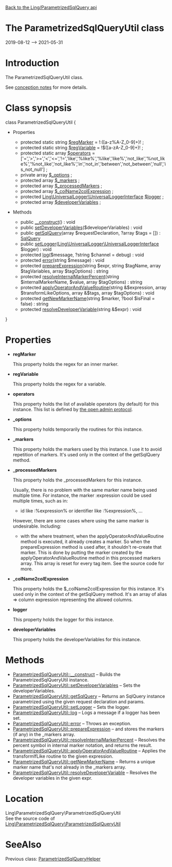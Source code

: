 [Back to the Ling/ParametrizedSqlQuery api](https://github.com/lingtalfi/ParametrizedSqlQuery/blob/master/doc/api/Ling/ParametrizedSqlQuery.md)



The ParametrizedSqlQueryUtil class
================
2019-08-12 --> 2021-05-31






Introduction
============

The ParametrizedSqlQueryUtil class.

See [conception notes](https://github.com/lingtalfi/ParametrizedSqlQuery/blob/master/doc/pages/conception-notes.md) for more details.



Class synopsis
==============


class <span class="pl-k">ParametrizedSqlQueryUtil</span>  {

- Properties
    - protected static string [$regMarker](#property-regMarker) = !:([a-z%A-Z_0-9]+)! ;
    - protected static string [$regVariable](#property-regVariable) = !\$([a-zA-Z_0-9]+)! ;
    - protected static array [$operators](#property-operators) = ['=','>','>=','<','<=','!=','like','%like%','%like','like%','not_like','%not_like%','%not_like','not_like%','in','not_in','between','not_between','null','is_not_null'] ;
    - private array [$_options](#property-_options) ;
    - protected array [$_markers](#property-_markers) ;
    - protected array [$_processedMarkers](#property-_processedMarkers) ;
    - protected array [$_colName2colExpression](#property-_colName2colExpression) ;
    - protected [Ling\UniversalLogger\UniversalLoggerInterface](https://github.com/lingtalfi/UniversalLogger/blob/master/UniversalLoggerInterface.php) [$logger](#property-logger) ;
    - protected array [$developerVariables](#property-developerVariables) ;

- Methods
    - public [__construct](https://github.com/lingtalfi/ParametrizedSqlQuery/blob/master/doc/api/Ling/ParametrizedSqlQuery/ParametrizedSqlQueryUtil/__construct.md)() : void
    - public [setDeveloperVariables](https://github.com/lingtalfi/ParametrizedSqlQuery/blob/master/doc/api/Ling/ParametrizedSqlQuery/ParametrizedSqlQueryUtil/setDeveloperVariables.md)($developerVariables) : void
    - public [getSqlQuery](https://github.com/lingtalfi/ParametrizedSqlQuery/blob/master/doc/api/Ling/ParametrizedSqlQuery/ParametrizedSqlQueryUtil/getSqlQuery.md)(array $requestDeclaration, ?array $tags = []) : [SqlQuery](https://github.com/lingtalfi/SqlQuery)
    - public [setLogger](https://github.com/lingtalfi/ParametrizedSqlQuery/blob/master/doc/api/Ling/ParametrizedSqlQuery/ParametrizedSqlQueryUtil/setLogger.md)([Ling\UniversalLogger\UniversalLoggerInterface](https://github.com/lingtalfi/UniversalLogger/blob/master/UniversalLoggerInterface.php) $logger) : void
    - protected [log](https://github.com/lingtalfi/ParametrizedSqlQuery/blob/master/doc/api/Ling/ParametrizedSqlQuery/ParametrizedSqlQueryUtil/log.md)($message, ?string $channel = debug) : void
    - protected [error](https://github.com/lingtalfi/ParametrizedSqlQuery/blob/master/doc/api/Ling/ParametrizedSqlQuery/ParametrizedSqlQueryUtil/error.md)(string $message) : void
    - protected [prepareExpression](https://github.com/lingtalfi/ParametrizedSqlQuery/blob/master/doc/api/Ling/ParametrizedSqlQuery/ParametrizedSqlQueryUtil/prepareExpression.md)(string $expr, string $tagName, array $tagVariables, array $tagOptions) : string
    - protected [resolveInternalMarkerPercent](https://github.com/lingtalfi/ParametrizedSqlQuery/blob/master/doc/api/Ling/ParametrizedSqlQuery/ParametrizedSqlQueryUtil/resolveInternalMarkerPercent.md)(string $internalMarkerName, $value, array $tagOptions) : string
    - protected [applyOperatorAndValueRoutine](https://github.com/lingtalfi/ParametrizedSqlQuery/blob/master/doc/api/Ling/ParametrizedSqlQuery/ParametrizedSqlQueryUtil/applyOperatorAndValueRoutine.md)(string &$expression, array $transformLikeOptions, array &$tags, array $tagOptions) : void
    - protected [getNewMarkerName](https://github.com/lingtalfi/ParametrizedSqlQuery/blob/master/doc/api/Ling/ParametrizedSqlQuery/ParametrizedSqlQueryUtil/getNewMarkerName.md)(string $marker, ?bool $isFinal = false) : string
    - protected [resolveDeveloperVariable](https://github.com/lingtalfi/ParametrizedSqlQuery/blob/master/doc/api/Ling/ParametrizedSqlQuery/ParametrizedSqlQueryUtil/resolveDeveloperVariable.md)(string &$expr) : void

}




Properties
=============

- <span id="property-regMarker"><b>regMarker</b></span>

    This property holds the regex for an inner marker.
    
    

- <span id="property-regVariable"><b>regVariable</b></span>

    This property holds the regex for a variable.
    
    

- <span id="property-operators"><b>operators</b></span>

    This property holds the list of available operators (by default) for this instance.
    This list is defined by [the open admin protocol](https://github.com/lingtalfi/Light_Realist/blob/master/doc/pages/older/open-admin-table-protocol.md).
    
    

- <span id="property-_options"><b>_options</b></span>

    This property holds temporarily the routines for this instance.
    
    

- <span id="property-_markers"><b>_markers</b></span>

    This property holds the markers used by this instance.
    I use it to avoid repetition of markers.
    It's used only in the context of the getSqlQuery method.
    
    

- <span id="property-_processedMarkers"><b>_processedMarkers</b></span>

    This property holds the _processedMarkers for this instance.
    
    Usually, there is no problem with the same marker name being used multiple time.
    For instance, the marker :expression could be used multiple times, such as in:
    
    - id like :%expression% or identifier like :%expression%, ...
    
    However, there are some cases where using the same marker is undesirable.
    Including:
    
    - with the where treatment, when the applyOperatorAndValueRoutine method is executed, it already creates
         a marker. So when the prepareExpression method is used after, it shouldn't re-create that marker.
         This is done by putting the marker created by the applyOperatorAndValueRoutine method in this processed markers array.
         This array is reset for every tag item. See the source code for more.
    
    

- <span id="property-_colName2colExpression"><b>_colName2colExpression</b></span>

    This property holds the $_colName2colExpression for this instance.
    It's used only in the context of the getSqlQuery method.
    It's an array of alias => column expression representing the allowed columns.
    
    

- <span id="property-logger"><b>logger</b></span>

    This property holds the logger for this instance.
    
    

- <span id="property-developerVariables"><b>developerVariables</b></span>

    This property holds the developerVariables for this instance.
    
    



Methods
==============

- [ParametrizedSqlQueryUtil::__construct](https://github.com/lingtalfi/ParametrizedSqlQuery/blob/master/doc/api/Ling/ParametrizedSqlQuery/ParametrizedSqlQueryUtil/__construct.md) &ndash; Builds the ParametrizedSqlQueryUtil instance.
- [ParametrizedSqlQueryUtil::setDeveloperVariables](https://github.com/lingtalfi/ParametrizedSqlQuery/blob/master/doc/api/Ling/ParametrizedSqlQuery/ParametrizedSqlQueryUtil/setDeveloperVariables.md) &ndash; Sets the developerVariables.
- [ParametrizedSqlQueryUtil::getSqlQuery](https://github.com/lingtalfi/ParametrizedSqlQuery/blob/master/doc/api/Ling/ParametrizedSqlQuery/ParametrizedSqlQueryUtil/getSqlQuery.md) &ndash; Returns an SqlQuery instance parametrized using the given request declaration and params.
- [ParametrizedSqlQueryUtil::setLogger](https://github.com/lingtalfi/ParametrizedSqlQuery/blob/master/doc/api/Ling/ParametrizedSqlQuery/ParametrizedSqlQueryUtil/setLogger.md) &ndash; Sets the logger.
- [ParametrizedSqlQueryUtil::log](https://github.com/lingtalfi/ParametrizedSqlQuery/blob/master/doc/api/Ling/ParametrizedSqlQuery/ParametrizedSqlQueryUtil/log.md) &ndash; Logs a message if a logger has been set.
- [ParametrizedSqlQueryUtil::error](https://github.com/lingtalfi/ParametrizedSqlQuery/blob/master/doc/api/Ling/ParametrizedSqlQuery/ParametrizedSqlQueryUtil/error.md) &ndash; Throws an exception.
- [ParametrizedSqlQueryUtil::prepareExpression](https://github.com/lingtalfi/ParametrizedSqlQuery/blob/master/doc/api/Ling/ParametrizedSqlQuery/ParametrizedSqlQueryUtil/prepareExpression.md) &ndash; and stores the markers (if any) in the _markers array.
- [ParametrizedSqlQueryUtil::resolveInternalMarkerPercent](https://github.com/lingtalfi/ParametrizedSqlQuery/blob/master/doc/api/Ling/ParametrizedSqlQuery/ParametrizedSqlQueryUtil/resolveInternalMarkerPercent.md) &ndash; Resolves the percent symbol in internal marker notation, and returns the result.
- [ParametrizedSqlQueryUtil::applyOperatorAndValueRoutine](https://github.com/lingtalfi/ParametrizedSqlQuery/blob/master/doc/api/Ling/ParametrizedSqlQuery/ParametrizedSqlQueryUtil/applyOperatorAndValueRoutine.md) &ndash; Applies the transformIfLike routine to the given expression.
- [ParametrizedSqlQueryUtil::getNewMarkerName](https://github.com/lingtalfi/ParametrizedSqlQuery/blob/master/doc/api/Ling/ParametrizedSqlQuery/ParametrizedSqlQueryUtil/getNewMarkerName.md) &ndash; Returns a unique marker name that's not already in the _markers array.
- [ParametrizedSqlQueryUtil::resolveDeveloperVariable](https://github.com/lingtalfi/ParametrizedSqlQuery/blob/master/doc/api/Ling/ParametrizedSqlQuery/ParametrizedSqlQueryUtil/resolveDeveloperVariable.md) &ndash; Resolves the developer variables in the given expr.





Location
=============
Ling\ParametrizedSqlQuery\ParametrizedSqlQueryUtil<br>
See the source code of [Ling\ParametrizedSqlQuery\ParametrizedSqlQueryUtil](https://github.com/lingtalfi/ParametrizedSqlQuery/blob/master/ParametrizedSqlQueryUtil.php)



SeeAlso
==============
Previous class: [ParametrizedSqlQueryHelper](https://github.com/lingtalfi/ParametrizedSqlQuery/blob/master/doc/api/Ling/ParametrizedSqlQuery/Helper/ParametrizedSqlQueryHelper.md)<br>

